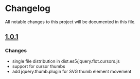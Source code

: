 # Changelog
All notable changes to this project will be documented in this file.

## [1.0.1]

### Changes ###
- single file distribution in dist.es5/jquery.flot.cursors.js
- support for cursor thumbs
- add jquery.thumb.plugin for SVG thumb element movement


[1.0.1]: https://github.com/ni-kismet/flot-cursors-plugin/compare/v1.0.0...v1.0.1
